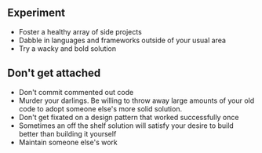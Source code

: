 ## Experiment

* Foster a healthy array of side projects
* Dabble in languages and frameworks outside of your usual area
* Try a wacky and bold solution

## Don't get attached

* Don't commit commented out code
* Murder your darlings. Be willing to throw away large amounts of your old code to adopt someone else's more solid solution.
* Don't get fixated on a design pattern that worked successfully once
* Sometimes an off the shelf solution will satisfy your desire to build better than building it yourself
* Maintain someone else's work

